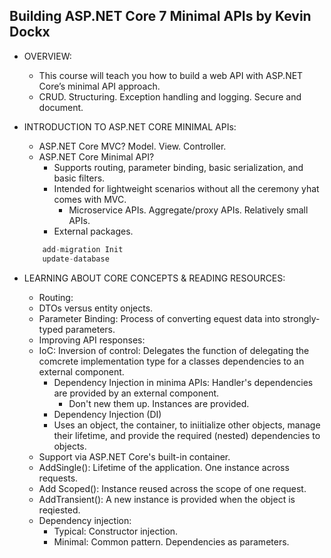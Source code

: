 ## Building ASP.NET Core 7 Minimal APIs by Kevin Dockx

- OVERVIEW:
    - This course will teach you how to build a web API with ASP.NET Core’s minimal API approach.
    - CRUD. Structuring. Exception handling and logging. Secure and document.

- INTRODUCTION TO ASP.NET CORE MINIMAL APIs:
    - ASP.NET Core MVC? Model. View. Controller.
    - ASP.NET Core Minimal API?
        - Supports routing, parameter binding, basic serialization, and basic filters.
        - Intended for lightweight scenarios without all the ceremony yhat comes with MVC.
            - Microservice APIs. Aggregate/proxy APIs. Relatively small APIs.
        - External packages.
    ```javascript
        add-migration Init
        update-database
    ```

- LEARNING ABOUT CORE CONCEPTS & READING RESOURCES:
    - Routing:
    - DTOs versus entity onjects.
    - Parameter Binding: Process of converting equest data into strongly-typed parameters.
    - Improving API responses:
    - IoC: Inversion of control: Delegates the function of delegating the comcrete implementation type for a classes dependencies to an external component.
        - Dependency Injection in minima APIs: Handler's dependencies are provided by an external component.
            - Don't new them up. Instances are provided.
        - Dependency Injection (DI)
        - Uses an object, the container, to iniitialize other objects, manage their lifetime, and provide the required (nested) dependencies to objects.
    - Support via ASP.NET Core's built-in container.
    - AddSingle(): Lifetime of the application. One instance across requests.
    - Add Scoped(): Instance reused across the scope of one request.
    - AddTransient(): A new instance is provided when the object is reqiested.
    - Dependency injection:
        - Typical: Constructor injection.
        - Minimal: Common pattern. Dependencies as parameters.
